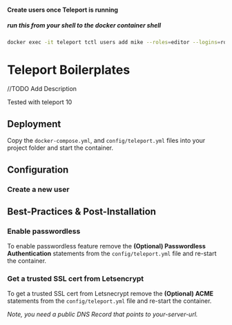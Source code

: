 #### Create users once Teleport is running
##### run this from your shell to the docker container shell

```bash
docker exec -it teleport tctl users add mike --roles=editor --logins=root,mike,eugene,zerocool,kate,emmanuel,joey,rhel,kubert
```

# Teleport Boilerplates

//TODO Add Description

Tested with teleport 10

## [](https://github.com/ChristianLempa/boilerplates/blob/main/docker-compose/teleport/README..md#deployment)

## Deployment

Copy the `docker-compose.yml`, and `config/teleport.yml` files into your project folder and start the container.

## [](https://github.com/ChristianLempa/boilerplates/blob/main/docker-compose/teleport/README..md#configuration)

## Configuration

### [](https://github.com/ChristianLempa/boilerplates/blob/main/docker-compose/teleport/README..md#create-a-new-user)

### Create a new user

## [](https://github.com/ChristianLempa/boilerplates/blob/main/docker-compose/teleport/README..md#best-practices--post-installation)

## Best-Practices & Post-Installation

### [](https://github.com/ChristianLempa/boilerplates/blob/main/docker-compose/teleport/README..md#enable-passwordless)

### Enable passwordless

To enable passwordless feature remove the **(Optional) Passwordless Authentication** statements from the `config/teleport.yml` file and re-start the container.

### [](https://github.com/ChristianLempa/boilerplates/blob/main/docker-compose/teleport/README..md#get-a-trusted-ssl-cert-from-letsencrypt)

### Get a trusted SSL cert from Letsencrypt

To get a trusted SSL cert from Letsnecrypt remove the **(Optional) ACME** statements from the `config/teleport.yml` file and re-start the container.

_Note, you need a public DNS Record that points to your-server-url._